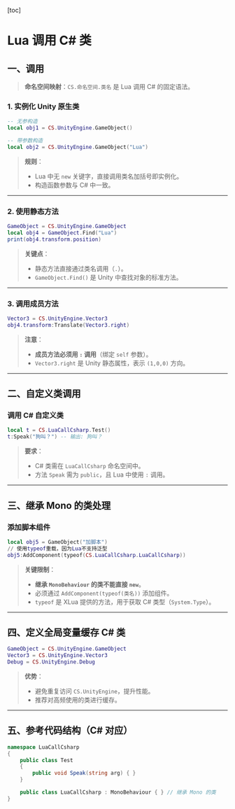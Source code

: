 [toc]

# Lua 调用 C# 类

## 一、调用

> **命名空间映射**：`CS.命名空间.类名` 是 Lua 调用 C# 的固定语法。

### 1. 实例化 Unity 原生类
```lua
-- 无参构造
local obj1 = CS.UnityEngine.GameObject()

-- 带参数构造
local obj2 = CS.UnityEngine.GameObject("Lua")
```

> **规则**：
>
> - Lua 中无 `new` 关键字，直接调用类名加括号即实例化。
> - 构造函数参数与 C# 中一致。
---

### 2. 使用静态方法
```lua
GameObject = CS.UnityEngine.GameObject
local obj4 = GameObject.Find("Lua")
print(obj4.transform.position)
```

> **关键点**：
>
> - 静态方法直接通过类名调用（`.`）。
> - `GameObject.Find()` 是 Unity 中查找对象的标准方法。
---

### 3. 调用成员方法
```lua
Vector3 = CS.UnityEngine.Vector3
obj4.transform:Translate(Vector3.right)
```

> **注意**：
>
> - **成员方法必须用 `:` 调用**（绑定 `self` 参数）。
> - `Vector3.right` 是 Unity 静态属性，表示 `(1,0,0)` 方向。
---

## 二、自定义类调用

### 调用 C# 自定义类
```lua
local t = CS.LuaCallCsharp.Test()
t:Speak("狗叫？") -- 输出: 狗叫？
```

> **要求**：
>
> - C# 类需在 `LuaCallCsharp` 命名空间中。
> - 方法 `Speak` 需为 `public`，且 Lua 中使用 `:` 调用。
---

## 三、继承 Mono 的类处理

### 添加脚本组件
```lua
local obj5 = GameObject("加脚本")
// 使用typeof重载，因为Lua不支持泛型
obj5:AddComponent(typeof(CS.LuaCallCsharp.LuaCallCsharp))
```

> **关键限制**：
>
> - **继承 `MonoBehaviour` 的类不能直接 `new`**。
> - 必须通过 `AddComponent(typeof(类名))` 添加组件。
> - `typeof` 是 XLua 提供的方法，用于获取 C# 类型（`System.Type`）。
---

## 四、定义全局变量缓存 C# 类

```lua
GameObject = CS.UnityEngine.GameObject
Vector3 = CS.UnityEngine.Vector3
Debug = CS.UnityEngine.Debug
```

> **优势**：
>
> - 避免重复访问 `CS.UnityEngine`，提升性能。
> - 推荐对高频使用的类进行缓存。
---

## 五、参考代码结构（C# 对应）

```csharp
namespace LuaCallCsharp
{
    public class Test
    {
        public void Speak(string arg) { }
    }

    public class LuaCallCsharp : MonoBehaviour { } // 继承 Mono 的类
}
```
